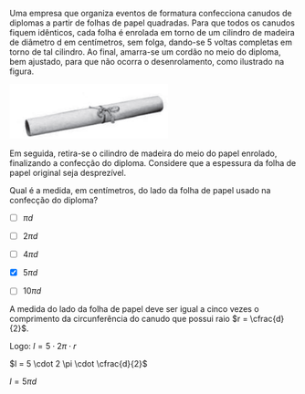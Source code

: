 

Uma empresa que organiza eventos de formatura confecciona canudos de diplomas a partir de folhas de papel quadradas. Para que todos os canudos fiquem idênticos, cada folha é enrolada em torno de um cilindro de madeira de diâmetro d em centímetros, sem folga, dando-se 5 voltas completas em torno de tal cilindro. Ao final, amarra-se um cordão no meio do diploma, bem ajustado, para que não ocorra o desenrolamento, como ilustrado na figura.

![](f0895255-6ffc-8b53-eb82-24c7e6046367.png)

Em seguida, retira-se o cilindro de madeira do meio do papel enrolado, finalizando a confecção do diploma. Considere que a espessura da folha de papel original seja desprezível.

Qual é a medida, em centímetros, do lado da folha de papel usado na confecção do diploma?



- [ ] $\pi d$
- [ ] $2\pi d$
- [ ] $4\pi d$
- [x] $5\pi d$
- [ ] $10\pi d$


A medida do lado da folha de papel deve ser igual a cinco vezes o comprimento da circunferência do canudo que possui raio $r = \cfrac{d}{2}$.

Logo: $l = 5 \cdot 2\pi \cdot r$

$l = 5 \cdot 2 \pi \cdot \cfrac{d}{2}$

$l = 5\pi d$
